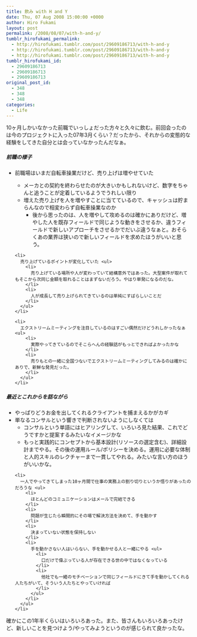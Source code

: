 ```yaml
---
title: 飲み with H and Y
date: Thu, 07 Aug 2008 15:00:00 +0000
author: Hiro Fukami
layout: post
permalink: /2008/08/07/with-h-and-y/
tumblr_hirofukami_permalink:
  - http://hirofukami.tumblr.com/post/29609186713/with-h-and-y
  - http://hirofukami.tumblr.com/post/29609186713/with-h-and-y
  - http://hirofukami.tumblr.com/post/29609186713/with-h-and-y
tumblr_hirofukami_id:
  - 29609186713
  - 29609186713
  - 29609186713
original_post_id:
  - 348
  - 348
  - 348
categories:
  - Life
---
```

<div class="section">
  <p>
    10ヶ月しかいなかった前職でいっしょだった方々と久々に飲む。前回会ったのは今のプロジェクトに入った07年3月くらい？だったから、それからの変態的な経験をしてきた自分とは会っていなかったんだなぁ。
  </p>
  
  <h5>
    前職の様子
  </h5>
  
  <ul>
    <li>
      前職場はいまだ自転車操業だけど、売り上げは増やせていた</p> <ul>
        <li>
          メーカとの契約を終わらせたのが大きいかもしれないけど、数字をちゃんと追うことが定着しているようでうれしい限り
        </li>
        <li>
          増えた売り上げを人を増やすことに当てているので、キャッシュは貯まらんなので相変わらず自転車操業なのか <ul>
            <li>
              後から思ったのは、人を増やして攻めるのは確かにありだけど、増やした人を既存フィールドで同じような動きをさせるか、違うフィールドで新しいアプローチをさせるかでだいぶ違うなぁと。おそらくあの業界は狭いので新しいフィールドを求めたほうがいいと思う。
            </li>
          </ul>
        </li>
      </ul>
    </li>
    
    <li>
      売り上げているポイントが変化していた <ul>
        <li>
          売り上げている場所や人が変わっていて結構意外ではあった。大型案件が取れてもそこから次同じ金額を取れることはまずないだろう。やはり単発になるのだな。
        </li>
        <li>
          人が成長して売り上げられてきているのは単純にすばらしいことだ
        </li>
      </ul>
    </li>
    
    <li>
      エクストリームミーティングを注目しているのはすごい偶然だけどうれしかったなぁ <ul>
        <li>
          実際やってきているのでそこらへんの経験話がもっとできればよかったかな
        </li>
        <li>
          売りもとの一緒に全国つないでエクストリームミーティングしてみるのは確かにありで、新鮮な発見だった。
        </li>
      </ul>
    </li>
  </ul>
  
  <h5>
    最近とこれからを話ながら
  </h5>
  
  <ul>
    <li>
      やっぱりどうお金を出してくれるクライアントを捕まえるかがカギ
    </li>
    <li>
      単なるコンサルという響きで判断されないようにしなくては <ul>
        <li>
          コンサルという単語にはヒアリングして、いろいろ見た結果、これでどうですかと提案するみたいなイメージかな
        </li>
        <li>
          もっと実践的にコンセプトから基本設計(リソースの選定含む)、詳細設計までやる。その後の運用ルール/ポリシーを決める。運用に必要な体制と人的スキルのレクチャーまで一貫してやれる。みたいな言い方のほうがいいかな。
        </li>
      </ul>
    </li>
    
    <li>
      一人でやってきてしまった10ヶ月間で仕事の実務上の割り切りというか悟りがあったのだろうな <ul>
        <li>
          ほとんどのコミュニケーションはメールで完結できる
        </li>
        <li>
          問題が生じたら瞬間的にその場で解決方法を決めて、手を動かす
        </li>
        <li>
          決まっていない状態を保持しない
        </li>
        <li>
          手を動かさない人はいらない、手を動かせる人と一緒にやる <ul>
            <li>
              口だけで偉ぶっている人が存在できる世の中ではなくなっている
            </li>
            <li>
              他社でも一緒のモチベーションで同じフィールドにきて手を動かしてくれる人たちがいて、そういう人たちとやっていければ
            </li>
          </ul>
        </li>
      </ul>
    </li>
  </ul>
  
  <p>
    確かにこの1年半くらいはいろいろあった。また、皆さんもいろいろあったけど、新しいことを見つけよう/やってみようというのが感じられて良かったな。
  </p>
</div>